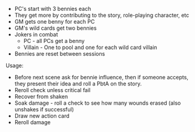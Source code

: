 * PC's start with 3 bennies each
* They get more by contributing to the story, role-playing character, etc
* GM gets one benny for each PC
* GM's wild cards get two bennies
* Jokers in combat
	* PC - all PCs get a benny
	* Villain - One to pool and one for each wild card villain
* Bennies are reset between sessions

Usage:
* Before next scene ask for bennie influence, then if someone accepts, they present their idea and roll a PbtA on the story. 
* Reroll check unless critical fail
* Recover from shaken
* Soak damage - roll a check to see how many wounds erased (also unshakes if successful)
* Draw new action card
* Reroll damage
